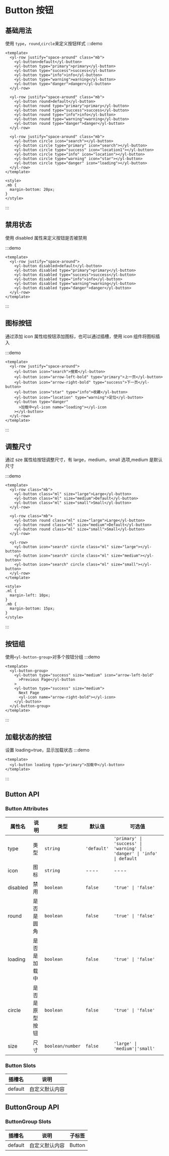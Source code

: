 # Button 按钮

## 基础用法

使用 `type`，`round`,`circle`来定义按钮样式
:::demo

```vue
<template>
  <yl-row justify="space-around" class="mb">
    <yl-button>default</yl-button>
    <yl-button type="primary">primary</yl-button>
    <yl-button type="success">success</yl-button>
    <yl-button type="info">info</yl-button>
    <yl-button type="warning">warning</yl-button>
    <yl-button type="danger">danger</yl-button>
  </yl-row>

  <yl-row justify="space-around" class="mb">
    <yl-button round>default</yl-button>
    <yl-button round type="primary">primary</yl-button>
    <yl-button round type="success">success</yl-button>
    <yl-button round type="info">info</yl-button>
    <yl-button round type="warning">warning</yl-button>
    <yl-button round type="danger">danger</yl-button>
  </yl-row>

  <yl-row justify="space-around" class="mb">
    <yl-button circle icon="search"></yl-button>
    <yl-button circle type="primary" icon="search"></yl-button>
    <yl-button circle type="success" icon="location1"></yl-button>
    <yl-button circle type="info" icon="location"></yl-button>
    <yl-button circle type="warning" icon="star"></yl-button>
    <yl-button circle type="danger" icon="loading"></yl-button>
  </yl-row>
</template>

<style>
.mb {
  margin-bottom: 20px;
}
</style>
```

:::

## 禁用状态

使用 disabled 属性来定义按钮是否被禁用

:::demo

```vue
<template>
  <yl-row justify="space-around">
    <yl-button disabled>default</yl-button>
    <yl-button disabled type="primary">primary</yl-button>
    <yl-button disabled type="success">success</yl-button>
    <yl-button disabled type="info">info</yl-button>
    <yl-button disabled type="warning">warning</yl-button>
    <yl-button disabled type="danger">danger</yl-button>
  </yl-row>
</template>
```

:::

## 图标按钮

通过添加 icon 属性给按钮添加图标，也可以通过插槽，使用 icon 组件将图标插入

:::demo

```vue
<template>
  <yl-row justify="space-around">
    <yl-button icon="search">搜索</yl-button>
    <yl-button icon="arrow-left-bold" type="primary">上一页</yl-button>
    <yl-button icon="arrow-right-bold" type="success">下一页</yl-button>
    <yl-button icon="star" type="info">收藏</yl-button>
    <yl-button icon="location" type="warning">定位</yl-button>
    <yl-button type="danger"
      >加载中<yl-icon name="loading"></yl-icon
    ></yl-button>
  </yl-row>
</template>
```

:::

## 调整尺寸

通过 sze 属性给按钮调整尺寸，有 large，medium，small 选项,medium 是默认尺寸

:::demo

```vue
<template>
  <yl-row class="mb">
    <yl-button class="ml" size="large">Large</yl-button>
    <yl-button class="ml" size="medium">Default</yl-button>
    <yl-button class="ml" size="small">Small</yl-button>
  </yl-row>

  <yl-row class="mb">
    <yl-button round class="ml" size="large">Large</yl-button>
    <yl-button round class="ml" size="medium">Default</yl-button>
    <yl-button round class="ml" size="small">Small</yl-button>
  </yl-row>

  <yl-row>
    <yl-button icon="search" circle class="ml" size="large"></yl-button>
    <yl-button icon="search" circle class="ml" size="medium"></yl-button>
    <yl-button icon="search" circle class="ml" size="small"></yl-button>
  </yl-row>
</template>

<style>
.ml {
  margin-left: 10px;
}
.mb {
  margin-bottom: 15px;
}
</style>
```

:::

## 按钮组

使用`<yl-button-group>`对多个按钮分组
:::demo

```vue
<template>
  <yl-button-group>
    <yl-button type="success" size="medium" icon="arrow-left-bold"
      >Previous Page</yl-button
    >
    <yl-button type="success" size="medium">
      Next Page
      <yl-icon name="arrow-right-bold"></yl-icon>
    </yl-button>
  </yl-button-group>
</template>
```

:::

## 加载状态的按钮

设置 loading=true，显示加载状态
:::demo

```vue
<template>
  <yl-button loading type="primary">加载中</yl-button>
</template>
```

:::

## Button API

### Button Attributes

| 属性名   | 说明           | 类型             | 默认值      | 可选值                                                                 |
| -------- | -------------- | ---------------- | ----------- | ---------------------------------------------------------------------- |
| type     | 类型           | `string`         | `'default'` | `'primary' \| 'success' \| 'warning' \| 'danger' \| 'info' \| default` |
| icon     | 图标           | `string`         | ----        | ----                                                                   |
| disabled | 禁用           | `boolean`        | `false`     | `'true' \| 'false'`                                                    |
| round    | 是否是圆角     | `boolean`        | `false`     | `'true' \| 'false'`                                                    |
| loading  | 是否是加载中   | `boolean`        | `false`     | `'true' \| 'false'`                                                    |
| circle   | 是否是原型按钮 | `boolean`        | `false`     | `'true' \| 'false'`                                                    |
| size     | 尺寸           | `boolean/number` | `false`     | `'large' \| 'medium'\|'small'`                                         |

### Button Slots

| 插槽名  | 说明           |
| ------- | -------------- |
| default | 自定义默认内容 |

## ButtonGroup API

### ButtonGroup Slots

| 插槽名  | 说明           | 子标签 |
| ------- | -------------- | ------ |
| default | 自定义默认内容 | Button |
